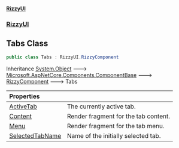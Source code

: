 #### [RizzyUI](index 'index')
### [RizzyUI](RizzyUI 'RizzyUI')

## Tabs Class

```csharp
public class Tabs : RizzyUI.RizzyComponent
```

Inheritance [System.Object](https://docs.microsoft.com/en-us/dotnet/api/System.Object 'System.Object') &#129106; [Microsoft.AspNetCore.Components.ComponentBase](https://docs.microsoft.com/en-us/dotnet/api/Microsoft.AspNetCore.Components.ComponentBase 'Microsoft.AspNetCore.Components.ComponentBase') &#129106; [RizzyComponent](RizzyUI.RizzyComponent 'RizzyUI.RizzyComponent') &#129106; Tabs

| Properties | |
| :--- | :--- |
| [ActiveTab](RizzyUI.Tabs.ActiveTab 'RizzyUI.Tabs.ActiveTab') | The currently active tab. |
| [Content](RizzyUI.Tabs.Content 'RizzyUI.Tabs.Content') | Render fragment for the tab content. |
| [Menu](RizzyUI.Tabs.Menu 'RizzyUI.Tabs.Menu') | Render fragment for the tab menu. |
| [SelectedTabName](RizzyUI.Tabs.SelectedTabName 'RizzyUI.Tabs.SelectedTabName') | Name of the initially selected tab. |
